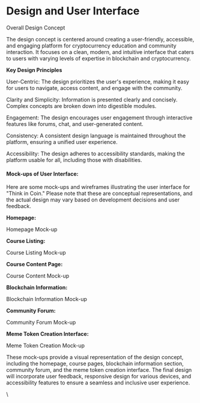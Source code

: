 # Design and User Interface

Overall Design Concept

The design concept is centered around creating a user-friendly, accessible, and engaging platform for cryptocurrency education and community interaction. It focuses on a clean, modern, and intuitive interface that caters to users with varying levels of expertise in blockchain and cryptocurrency.

**Key Design Principles**

User-Centric: The design prioritizes the user's experience, making it easy for users to navigate, access content, and engage with the community.

Clarity and Simplicity: Information is presented clearly and concisely. Complex concepts are broken down into digestible modules.

Engagement: The design encourages user engagement through interactive features like forums, chat, and user-generated content.

Consistency: A consistent design language is maintained throughout the platform, ensuring a unified user experience.

Accessibility: The design adheres to accessibility standards, making the platform usable for all, including those with disabilities.

#### Mock-ups of User Interface:

Here are some mock-ups and wireframes illustrating the user interface for "Think in Coin." Please note that these are conceptual representations, and the actual design may vary based on development decisions and user feedback.



**Homepage:**

Homepage Mock-up

**Course Listing:**

Course Listing Mock-up

**Course Content Page:**

Course Content Mock-up

**Blockchain Information:**

Blockchain Information Mock-up

**Community Forum:**

Community Forum Mock-up

**Meme Token Creation Interface:**

Meme Token Creation Mock-up

These mock-ups provide a visual representation of the design concept, including the homepage, course pages, blockchain information section, community forum, and the meme token creation interface. The final design will incorporate user feedback, responsive design for various devices, and accessibility features to ensure a seamless and inclusive user experience.

\
